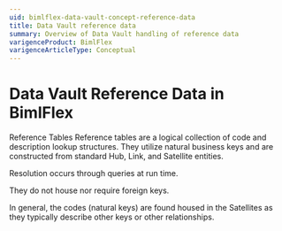 ```yaml
---
uid: bimlflex-data-vault-concept-reference-data
title: Data Vault reference data
summary: Overview of Data Vault handling of reference data
varigenceProduct: BimlFlex
varigenceArticleType: Conceptual
---
```

# Data Vault Reference Data in BimlFlex

Reference Tables Reference tables are a logical collection of code and description lookup structures.
They utilize natural business keys and are constructed from standard Hub, Link, and Satellite entities.

Resolution occurs through queries at run time.

They do not house nor require foreign keys.

In general, the codes (natural keys) are found housed in the Satellites as they typically describe other keys or other relationships.